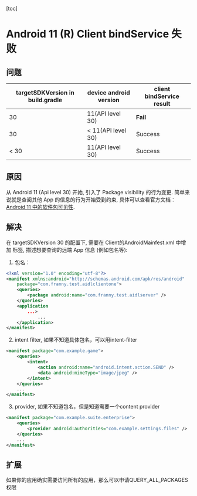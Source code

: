 [toc]

# Android 11 (R) Client bindService 失败

## 问题

| targetSDKVersion in build.gradle | device android version | client bindService result |
| -------------------------------- | ---------------------- | ------------------------- |
| 30                               | 11(API level 30)       | **Fail**                  |
| 30                               | < 11(API level 30)     | Success                   |
| < 30                             | 11(API level 30)       | Success                   |

## 原因

从 Android 11 (Api level 30) 开始, 引入了 Package visibility 的行为变更. 简单来说就是查阅其他 App 的信息的行为开始受到约束, 具体可以查看官方文档：[Android 11 中的软件包可见性](https://developer.android.com/training/basics/intents/package-visibility).

## 解决

在 targetSDKVersion 30 的配置下, 需要在 Client的AndroidMainfest.xml 中增加 <queries> 标签, 描述想要查询的远端 App 信息 (例如包名等):

1. 包名：

```xml
<?xml version="1.0" encoding="utf-8"?>
<manifest xmlns:android="http://schemas.android.com/apk/res/android"
    package="com.franny.test.aidlclientone">
    <queries>
        <package android:name="com.franny.test.aidlserver" />
    </queries>
    <application
        ...>
            ...
    </application>
</manifest>
```

2. intent filter, 如果不知道具体包名，可以用intent-filter

```xml
<manifest package="com.example.game">
    <queries>
        <intent>
            <action android:name="android.intent.action.SEND" />
            <data android:mimeType="image/jpeg" />
        </intent>
    </queries>
    ...
</manifest>
```

3. provider, 如果不知道包名，但是知道需要一个content provider

```xml
<manifest package="com.example.suite.enterprise">
    <queries>
        <provider android:authorities="com.example.settings.files" />
    </queries>
    ...
</manifest>
```

## 扩展

如果你的应用确实需要访问所有的应用，那么可以申请QUERY_ALL_PACKAGES权限





